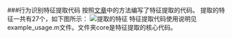 ###行为识别特征提取代码
按照[文章](http://ieeexplore.ieee.org/abstract/document/7816862/)中的方法编写了特征提取的代码。
提取的特征一共有27个，如下图所示：
![提取的特征](https://raw.githubusercontent.com/jindongwang/activityrecognition/master/code/featureextraction/features.png)
特征提取代码使用说明见example_usage.m文件。文件夹core是特征提取的核心代码。
